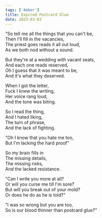 ```yaml
---  
tags: ['Amber']
title: Expired Postcard Glue
date: 2023-03-03
---
```


"So tell me all the things that you can't be,  
Then I'll fill in the vacancies,  
The priest goes reads it all out loud,  
As we both nod without a sound.

But they're at a wedding with vacant seats,  
And each one reads reserved,  
Oh I guess that it was meant to be,  
And it's what they deserved.

When I got the letter,  
Fuck I knew the writing,  
Her voice rang loud,  
And the tone was biting.

So I read the thing,  
And I hated liking,  
The turn of phrase,  
And the lack of fighting.

"Oh I know that you hate me too,  
But I'm lacking the hard proof"

So my brain fills in  
The missing details,  
The missing risks,  
And the lacked resistance.

"Can I write you more at all?  
Or will you curse me till I'm sore?  
But will you break out of your mold?  
Or does he do as he is told?"

"I was so wrong but you are too,  
So is our blood thinner than postcard glue?"
